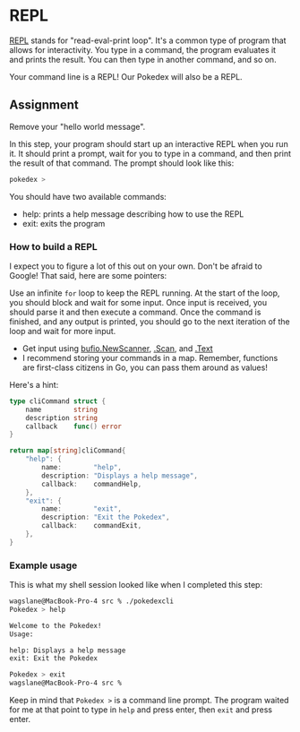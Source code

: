 # REPL

[REPL](https://en.wikipedia.org/wiki/Read%E2%80%93eval%E2%80%93print_loop) stands for "read-eval-print loop". It's a common type of program that allows for interactivity. You type in a command, the program evaluates it and prints the result. You can then type in another command, and so on.

Your command line is a REPL! Our Pokedex will also be a REPL.

## Assignment

Remove your "hello world message".

In this step, your program should start up an interactive REPL when you run it. It should print a prompt, wait for you to type in a command, and then print the result of that command. The prompt should look like this:

```bash
pokedex > 
```

You should have two available commands:

* help: prints a help message describing how to use the REPL
* exit: exits the program

### How to build a REPL

I expect you to figure a lot of this out on your own. Don't be afraid to Google! That said, here are some pointers:

Use an infinite `for` loop to keep the REPL running. At the start of the loop, you should block and wait for some input. Once input is received, you should parse it and then execute a command. Once the command is finished, and any output is printed, you should go to the next iteration of the loop and wait for more input.

* Get input using [bufio.NewScanner](https://pkg.go.dev/bufio#NewScanner), [.Scan](https://pkg.go.dev/bufio#Scanner.Scan), and [.Text](https://pkg.go.dev/bufio#Scanner.Text)
* I recommend storing your commands in a map. Remember, functions are first-class citizens in Go, you can pass them around as values!

Here's a hint:

```go
type cliCommand struct {
	name        string
	description string
	callback    func() error
}

return map[string]cliCommand{
    "help": {
        name:        "help",
        description: "Displays a help message",
        callback:    commandHelp,
    },
    "exit": {
        name:        "exit",
        description: "Exit the Pokedex",
        callback:    commandExit,
    },
}
```

### Example usage

This is what my shell session looked like when I completed this step:

```bash
wagslane@MacBook-Pro-4 src % ./pokedexcli
Pokedex > help

Welcome to the Pokedex!
Usage:

help: Displays a help message
exit: Exit the Pokedex

Pokedex > exit
wagslane@MacBook-Pro-4 src %
```

Keep in mind that `Pokedex >` is a command line prompt. The program waited for me at that point to type in `help` and press enter, then `exit` and press enter.
